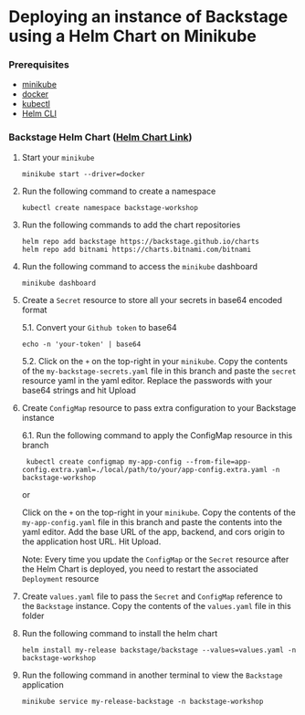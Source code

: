# Deploying an instance of Backstage using a Helm Chart on Minikube

### Prerequisites

- [minikube](https://minikube.sigs.k8s.io/docs/start/)
- [docker](https://docs.docker.com/engine/install/)
- [kubectl](https://kubernetes.io/docs/tasks/tools/)
- [Helm CLI](https://helm.sh/docs/intro/install/)

### Backstage Helm Chart ([Helm Chart Link](https://artifacthub.io/packages/helm/backstage/backstage))

1.  Start your `minikube`

    ```
    minikube start --driver=docker
    ```

2.  Run the following command to create a namespace

    ```
    kubectl create namespace backstage-workshop
    ```

3.  Run the following commands to add the chart repositories

    ```
    helm repo add backstage https://backstage.github.io/charts
    helm repo add bitnami https://charts.bitnami.com/bitnami
    ```

4.  Run the following command to access the `minikube` dashboard

    ```
    minikube dashboard
    ```

5.  Create a `Secret` resource to store all your secrets in base64 encoded format

    5.1. Convert your `Github token` to base64

        echo -n 'your-token' | base64

    5.2. Click on the `+` on the top-right in your `minikube`. Copy the contents of the `my-backstage-secrets.yaml` file in this branch and paste the `secret` resource yaml in the yaml editor. Replace the passwords with your base64 strings and hit Upload

6.  Create `ConfigMap` resource to pass extra configuration to your Backstage instance

    6.1. Run the following command to apply the ConfigMap resource in this branch

         kubectl create configmap my-app-config --from-file=app-config.extra.yaml=./local/path/to/your/app-config.extra.yaml -n backstage-workshop

    or

    Click on the `+` on the top-right in your `minikube`. Copy the contents of the `my-app-config.yaml` file in this branch and paste the contents into the yaml editor. Add the base URL of the app, backend, and cors origin to the application host URL. Hit Upload.

    Note: Every time you update the `ConfigMap` or the `Secret` resource after the Helm Chart is deployed, you need to restart the associated `Deployment` resource

7.  Create `values.yaml` file to pass the `Secret` and `ConfigMap` reference to the `Backstage` instance. Copy the contents of the `values.yaml` file in this folder

8.  Run the following command to install the helm chart

    ```
    helm install my-release backstage/backstage --values=values.yaml -n backstage-workshop
    ```

9.  Run the following command in another terminal to view the `Backstage` application

    ```
    minikube service my-release-backstage -n backstage-workshop
    ```
